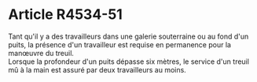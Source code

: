 # Article R4534-51

  
Tant qu'il y a des travailleurs dans une galerie souterraine ou au fond d'un puits, la présence d'un travailleur est requise en permanence pour la manœuvre du treuil.   
Lorsque la profondeur d'un puits dépasse six mètres, le service d'un treuil mû à la main est assuré par deux travailleurs au moins.